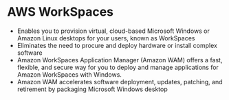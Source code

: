 # AWS WorkSpaces

- Enables you to provision virtual, cloud-based Microsoft Windows or Amazon Linux desktops for your users, known as WorkSpaces
- Eliminates the need to procure and deploy hardware or install complex software
- Amazon WorkSpaces Application Manager (Amazon WAM) offers a fast, flexible, and secure way for you to deploy and manage applications for Amazon WorkSpaces with Windows.
- Amazon WAM accelerates software deployment, updates, patching, and retirement by packaging Microsoft Windows desktop 